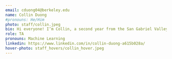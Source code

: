 ```yaml
---
email: cduong04@berkeley.edu
name: Collin Duong
#pronouns: He/Him
photo: staff/collin.jpeg
bio: Hi everyone! I’m Collin, a second year from the San Gabriel Valley region of SoCal, studying data science and applied math. This is my first semester in academic development. I love hiking, listening to music, and visiting lookout points with friends. I’m super stoked to get to know everyone and help people along their data science journeys!
role: TA
pronouns: Machine Learning
linkedin: https://www.linkedin.com/in/collin-duong-a615b028a/
hover-photo: staff_hovers/collin_hover.jpeg
---
```

